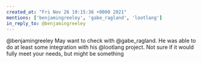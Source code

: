 ```yaml
---
created_at: "Fri Nov 26 19:15:36 +0000 2021"
mentions: ['benjamingreeley', 'gabe_ragland', 'lootlang']
in_reply_to: @benjamingreeley
---
```


@benjamingreeley May want to check with @gabe_ragland. He was able to do at least some integration with his @lootlang project. Not sure if it would fully meet your needs, but might be something